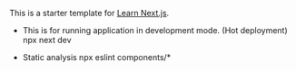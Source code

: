 This is a starter template for [Learn Next.js](https://nextjs.org/learn).

- This is for running application in development mode. (Hot deployment)
npx next dev

- Static analysis
npx eslint components/*